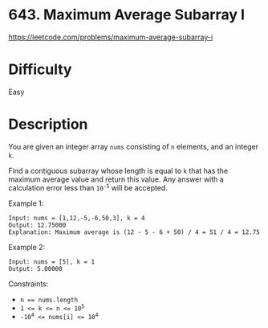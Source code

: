 # 643. Maximum Average Subarray I

https://leetcode.com/problems/maximum-average-subarray-i

# Difficulty
Easy

# Description
You are given an integer array `nums` consisting of `n` elements, and an integer `k`.

Find a contiguous subarray whose length is equal to `k` that has the maximum average value and return this value. Any answer with a calculation error less than <code>10<sup>-5</sup></code> will be accepted.


Example 1:
```
Input: nums = [1,12,-5,-6,50,3], k = 4
Output: 12.75000
Explanation: Maximum average is (12 - 5 - 6 + 50) / 4 = 51 / 4 = 12.75
```

Example 2:
```
Input: nums = [5], k = 1
Output: 5.00000
```

Constraints:
- <code>n == nums.length</code>
- <code>1 <= k <= n <= 10<sup>5</sup></code>
- <code>-10<sup>4</sup> <= nums[i] <= 10<sup>4</sup></code>
